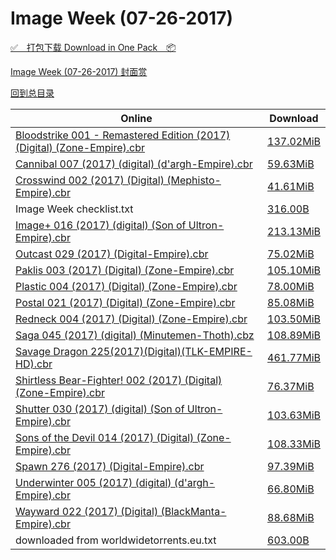 # Image Week (07-26-2017)

[✅&emsp;打包下载 Download in One Pack&emsp;📦](https://pan.baidu.com/s/1geICnnX)

[Image Week (07-26-2017) 封面赏](/https://github.com/alicewish/markdown/blob/master/cover/Image-Week-07-26-2017-Covers.md)



[回到总目录](https://github.com/alicewish/markdown/blob/master/Catalogs.md)



Online | Download
--- | ---
[Bloodstrike 001 - Remastered Edition (2017) (Digital) (Zone-Empire).cbr](https://github.com/alicewish/markdown/blob/master/comic/Bloodstrike-001-Remastered-Edition-2017-Digital-Zone-Empire-cbr.md) | [137.02MiB](https://pan.baidu.com/s/1geICnnX#list/path=%2FImage%20Week%202017%20Q3%2FImage%20Week%20%2807-26-2017%29%2F%E3%82%AA%E3%82%BB%E3%82%A4%E3%82%A2%E3%82%A8%E3%82%A8%E3%82%AB%E3%82%B7%E3%82%AA%E3%82%AF%E3%82%B1%E3%82%AA%E3%82%B7%E3%82%A2%E3%82%AF%E3%82%B3%E3%82%A2%E3%82%B5%E3%82%A6%E3%82%B9%E3%82%B7%E3%82%B9%E3%82%AD%E3%82%A4%E3%82%AF%E3%82%AA%E3%82%A4%E3%82%AF%E3%82%A6%E3%82%AB%E3%82%BB%E3%82%AA&parentPath=%2FImage%20Week%202017%20Q3)
[Cannibal 007 (2017) (digital) (d'argh-Empire).cbr](https://github.com/alicewish/markdown/blob/master/comic/Cannibal-007-2017-digital-dargh-Empire-cbr.md) | [59.63MiB](https://pan.baidu.com/s/1geICnnX#list/path=%2FImage%20Week%202017%20Q3%2FImage%20Week%20%2807-26-2017%29%2F%E3%82%BD%E3%82%AD%E3%82%A8%E3%82%B5%E3%82%A8%E3%82%BF%E3%82%BF%E3%82%BB%E3%82%AB%E3%82%A6%E3%82%B9%E3%82%AF%E3%82%BB%E3%82%A6%E3%82%AB%E3%82%A6%E3%82%AF%E3%82%A6%E3%82%B9%E3%82%BB%E3%82%AB%E3%82%BD%E3%82%B3%E3%82%B5%E3%82%B9%E3%82%A6%E3%82%BF%E3%82%B5%E3%82%A4%E3%82%A4%E3%82%BB%E3%82%AF&parentPath=%2FImage%20Week%202017%20Q3)
[Crosswind 002 (2017) (Digital) (Mephisto-Empire).cbr](https://github.com/alicewish/markdown/blob/master/comic/Crosswind-002-2017-Digital-Mephisto-Empire-cbr.md) | [41.61MiB](https://pan.baidu.com/s/1geICnnX#list/path=%2FImage%20Week%202017%20Q3%2FImage%20Week%20%2807-26-2017%29%2F%E3%82%AB%E3%82%B9%E3%82%B9%E3%82%AB%E3%82%B7%E3%82%BD%E3%82%BF%E3%82%BB%E3%82%A8%E3%82%B5%E3%82%B5%E3%82%A6%E3%82%B3%E3%82%B7%E3%82%B5%E3%82%B9%E3%82%AD%E3%82%A8%E3%82%A8%E3%82%B7%E3%82%A2%E3%82%AA%E3%82%AF%E3%82%A8%E3%82%AD%E3%82%A8%E3%82%BD%E3%82%B9%E3%82%A2%E3%82%B1%E3%82%AA%E3%82%A6&parentPath=%2FImage%20Week%202017%20Q3)
Image Week checklist.txt | [316.00B](https://pan.baidu.com/s/1geICnnX#list/path=%2FImage%20Week%202017%20Q3%2FImage%20Week%20%2807-26-2017%29%2F%E3%82%AD%E3%82%A8%E3%82%A2%E3%82%AA%E3%82%BB%E3%82%A8%E3%82%BF%E3%82%AB%E3%82%B9%E3%82%A4%E3%82%BD%E3%82%AA%E3%82%BD%E3%82%B7%E3%82%AA%E3%82%BB%E3%82%BB%E3%82%B9%E3%82%BF%E3%82%BD%E3%82%A8%E3%82%A4%E3%82%A8%E3%82%A2%E3%82%AA%E3%82%BD%E3%82%AB%E3%82%B7%E3%82%BB%E3%82%A8%E3%82%BD%E3%82%BB&parentPath=%2FImage%20Week%202017%20Q3)
[Image+ 016 (2017) (digital) (Son of Ultron-Empire).cbr](https://github.com/alicewish/markdown/blob/master/comic/Image-016-2017-digital-Son-of-Ultron-Empire-cbr.md) | [213.13MiB](https://pan.baidu.com/s/1geICnnX#list/path=%2FImage%20Week%202017%20Q3%2FImage%20Week%20%2807-26-2017%29%2F%E3%82%BD%E3%82%B1%E3%82%AB%E3%82%A8%E3%82%BD%E3%82%B1%E3%82%A2%E3%82%A6%E3%82%BF%E3%82%BD%E3%82%AD%E3%82%B5%E3%82%A8%E3%82%BF%E3%82%BF%E3%82%B5%E3%82%A8%E3%82%A4%E3%82%AA%E3%82%AA%E3%82%B5%E3%82%B3%E3%82%B5%E3%82%B9%E3%82%B3%E3%82%B1%E3%82%AF%E3%82%BD%E3%82%A6%E3%82%AB%E3%82%BD%E3%82%A6&parentPath=%2FImage%20Week%202017%20Q3)
[Outcast 029 (2017) (Digital-Empire).cbr](https://github.com/alicewish/markdown/blob/master/comic/Outcast-029-2017-Digital-Empire-cbr.md) | [75.02MiB](https://pan.baidu.com/s/1geICnnX#list/path=%2FImage%20Week%202017%20Q3%2FImage%20Week%20%2807-26-2017%29%2F%E3%82%B5%E3%82%BD%E3%82%A8%E3%82%AA%E3%82%AB%E3%82%BD%E3%82%A4%E3%82%AB%E3%82%BB%E3%82%A4%E3%82%BB%E3%82%B3%E3%82%A4%E3%82%B1%E3%82%A8%E3%82%BB%E3%82%A4%E3%82%A6%E3%82%AB%E3%82%AF%E3%82%B9%E3%82%B3%E3%82%A6%E3%82%AF%E3%82%B7%E3%82%BB%E3%82%AD%E3%82%AF%E3%82%BB%E3%82%A6%E3%82%A8%E3%82%B9&parentPath=%2FImage%20Week%202017%20Q3)
[Paklis 003 (2017) (Digital) (Zone-Empire).cbr](https://github.com/alicewish/markdown/blob/master/comic/Paklis-003-2017-Digital-Zone-Empire-cbr.md) | [105.10MiB](https://pan.baidu.com/s/1geICnnX#list/path=%2FImage%20Week%202017%20Q3%2FImage%20Week%20%2807-26-2017%29%2F%E3%82%BD%E3%82%BD%E3%82%A2%E3%82%B3%E3%82%AD%E3%82%BD%E3%82%BD%E3%82%B5%E3%82%B5%E3%82%BB%E3%82%AA%E3%82%BD%E3%82%A2%E3%82%BD%E3%82%BD%E3%82%B7%E3%82%AA%E3%82%A6%E3%82%B5%E3%82%A2%E3%82%B1%E3%82%AD%E3%82%B7%E3%82%AB%E3%82%A6%E3%82%BF%E3%82%A2%E3%82%AB%E3%82%B3%E3%82%B9%E3%82%B5%E3%82%B1&parentPath=%2FImage%20Week%202017%20Q3)
[Plastic 004 (2017) (Digital) (Zone-Empire).cbr](https://github.com/alicewish/markdown/blob/master/comic/Plastic-004-2017-Digital-Zone-Empire-cbr.md) | [78.00MiB](https://pan.baidu.com/s/1geICnnX#list/path=%2FImage%20Week%202017%20Q3%2FImage%20Week%20%2807-26-2017%29%2F%E3%82%AF%E3%82%A4%E3%82%AA%E3%82%AD%E3%82%B7%E3%82%A2%E3%82%BF%E3%82%AF%E3%82%A2%E3%82%B9%E3%82%A6%E3%82%BF%E3%82%BF%E3%82%B3%E3%82%B5%E3%82%BF%E3%82%A8%E3%82%B5%E3%82%A8%E3%82%A8%E3%82%BF%E3%82%A6%E3%82%AB%E3%82%AA%E3%82%AF%E3%82%A6%E3%82%A6%E3%82%A2%E3%82%B9%E3%82%B1%E3%82%A8%E3%82%A8&parentPath=%2FImage%20Week%202017%20Q3)
[Postal 021 (2017) (Digital) (Zone-Empire).cbr](https://github.com/alicewish/markdown/blob/master/comic/Postal-021-2017-Digital-Zone-Empire-cbr.md) | [85.08MiB](https://pan.baidu.com/s/1geICnnX#list/path=%2FImage%20Week%202017%20Q3%2FImage%20Week%20%2807-26-2017%29%2F%E3%82%B3%E3%82%A2%E3%82%BD%E3%82%AA%E3%82%B3%E3%82%BB%E3%82%A6%E3%82%A8%E3%82%BD%E3%82%AD%E3%82%A2%E3%82%B9%E3%82%AA%E3%82%A4%E3%82%BF%E3%82%AD%E3%82%BF%E3%82%A2%E3%82%AA%E3%82%AA%E3%82%B9%E3%82%AB%E3%82%A2%E3%82%BD%E3%82%AA%E3%82%A8%E3%82%BF%E3%82%A6%E3%82%BD%E3%82%BD%E3%82%B9%E3%82%B1&parentPath=%2FImage%20Week%202017%20Q3)
[Redneck 004 (2017) (Digital) (Zone-Empire).cbr](https://github.com/alicewish/markdown/blob/master/comic/Redneck-004-2017-Digital-Zone-Empire-cbr.md) | [103.50MiB](https://pan.baidu.com/s/1geICnnX#list/path=%2FImage%20Week%202017%20Q3%2FImage%20Week%20%2807-26-2017%29%2F%E3%82%BD%E3%82%A8%E3%82%BB%E3%82%AB%E3%82%AB%E3%82%BB%E3%82%AD%E3%82%B9%E3%82%AB%E3%82%BD%E3%82%BF%E3%82%B1%E3%82%A2%E3%82%AD%E3%82%A2%E3%82%A6%E3%82%A6%E3%82%B9%E3%82%BD%E3%82%AD%E3%82%AA%E3%82%B1%E3%82%B9%E3%82%AF%E3%82%B1%E3%82%B7%E3%82%AD%E3%82%AF%E3%82%B7%E3%82%B9%E3%82%BF%E3%82%B9&parentPath=%2FImage%20Week%202017%20Q3)
[Saga 045 (2017) (digital) (Minutemen-Thoth).cbz](https://github.com/alicewish/markdown/blob/master/comic/Saga-045-2017-digital-Minutemen-Thoth-cbz.md) | [108.89MiB](https://pan.baidu.com/s/1geICnnX#list/path=%2FImage%20Week%202017%20Q3%2FImage%20Week%20%2807-26-2017%29%2F%E3%82%A6%E3%82%B5%E3%82%B1%E3%82%A2%E3%82%B5%E3%82%AF%E3%82%BF%E3%82%A2%E3%82%B9%E3%82%AA%E3%82%AA%E3%82%AB%E3%82%A2%E3%82%B3%E3%82%BD%E3%82%AB%E3%82%BB%E3%82%B3%E3%82%A8%E3%82%AD%E3%82%AB%E3%82%B5%E3%82%A8%E3%82%A2%E3%82%AD%E3%82%B3%E3%82%AB%E3%82%A6%E3%82%AA%E3%82%B5%E3%82%BB%E3%82%AF&parentPath=%2FImage%20Week%202017%20Q3)
[Savage Dragon 225(2017)(Digital)(TLK-EMPIRE-HD).cbr](https://github.com/alicewish/markdown/blob/master/comic/Savage-Dragon-225-2017-Digital-TLK-EMPIRE-HD-cbr.md) | [461.77MiB](https://pan.baidu.com/s/1geICnnX#list/path=%2FImage%20Week%202017%20Q3%2FImage%20Week%20%2807-26-2017%29%2F%E3%82%B5%E3%82%BF%E3%82%A4%E3%82%AB%E3%82%B3%E3%82%AD%E3%82%BB%E3%82%AB%E3%82%A4%E3%82%BD%E3%82%BD%E3%82%BB%E3%82%B5%E3%82%A8%E3%82%A6%E3%82%B5%E3%82%B3%E3%82%B7%E3%82%A8%E3%82%AF%E3%82%BF%E3%82%B5%E3%82%BF%E3%82%AD%E3%82%AF%E3%82%AA%E3%82%BD%E3%82%BF%E3%82%BD%E3%82%AB%E3%82%B9%E3%82%BD&parentPath=%2FImage%20Week%202017%20Q3)
[Shirtless Bear-Fighter! 002 (2017) (Digital) (Zone-Empire).cbr](https://github.com/alicewish/markdown/blob/master/comic/Shirtless-Bear-Fighter-002-2017-Digital-Zone-Empire-cbr.md) | [76.37MiB](https://pan.baidu.com/s/1geICnnX#list/path=%2FImage%20Week%202017%20Q3%2FImage%20Week%20%2807-26-2017%29%2F%E3%82%A8%E3%82%AD%E3%82%BF%E3%82%A4%E3%82%B3%E3%82%AD%E3%82%B3%E3%82%AA%E3%82%AD%E3%82%A2%E3%82%A6%E3%82%A6%E3%82%AA%E3%82%A2%E3%82%A8%E3%82%B1%E3%82%A2%E3%82%B9%E3%82%B7%E3%82%BB%E3%82%A4%E3%82%AB%E3%82%AB%E3%82%AD%E3%82%AD%E3%82%AD%E3%82%A4%E3%82%A8%E3%82%A4%E3%82%B7%E3%82%B9%E3%82%BF&parentPath=%2FImage%20Week%202017%20Q3)
[Shutter 030 (2017) (digital) (Son of Ultron-Empire).cbr](https://github.com/alicewish/markdown/blob/master/comic/Shutter-030-2017-digital-Son-of-Ultron-Empire-cbr.md) | [103.63MiB](https://pan.baidu.com/s/1geICnnX#list/path=%2FImage%20Week%202017%20Q3%2FImage%20Week%20%2807-26-2017%29%2F%E3%82%BB%E3%82%AF%E3%82%A6%E3%82%BD%E3%82%BD%E3%82%AB%E3%82%BD%E3%82%A4%E3%82%A4%E3%82%AB%E3%82%B7%E3%82%AD%E3%82%B1%E3%82%BF%E3%82%A6%E3%82%A2%E3%82%BF%E3%82%A6%E3%82%A4%E3%82%B1%E3%82%B5%E3%82%B5%E3%82%AF%E3%82%B5%E3%82%B5%E3%82%BB%E3%82%A4%E3%82%AF%E3%82%A8%E3%82%B1%E3%82%AA%E3%82%AB&parentPath=%2FImage%20Week%202017%20Q3)
[Sons of the Devil 014 (2017) (Digital) (Zone-Empire).cbr](https://github.com/alicewish/markdown/blob/master/comic/Sons-of-Devil-014-2017-Digital-Zone-Empire-cbr.md) | [108.33MiB](https://pan.baidu.com/s/1geICnnX#list/path=%2FImage%20Week%202017%20Q3%2FImage%20Week%20%2807-26-2017%29%2F%E3%82%A2%E3%82%B1%E3%82%AA%E3%82%AA%E3%82%BF%E3%82%B7%E3%82%B9%E3%82%AD%E3%82%A4%E3%82%AB%E3%82%BF%E3%82%AF%E3%82%B1%E3%82%AA%E3%82%BF%E3%82%A4%E3%82%A8%E3%82%AA%E3%82%A8%E3%82%AF%E3%82%B1%E3%82%AF%E3%82%B1%E3%82%AF%E3%82%A2%E3%82%B5%E3%82%A2%E3%82%BD%E3%82%B9%E3%82%BD%E3%82%A8%E3%82%AD&parentPath=%2FImage%20Week%202017%20Q3)
[Spawn 276 (2017) (Digital-Empire).cbr](https://github.com/alicewish/markdown/blob/master/comic/Spawn-276-2017-Digital-Empire-cbr.md) | [97.39MiB](https://pan.baidu.com/s/1geICnnX#list/path=%2FImage%20Week%202017%20Q3%2FImage%20Week%20%2807-26-2017%29%2F%E3%82%A6%E3%82%B7%E3%82%AD%E3%82%B7%E3%82%BD%E3%82%BF%E3%82%A6%E3%82%B9%E3%82%BB%E3%82%AD%E3%82%B1%E3%82%A4%E3%82%B3%E3%82%B1%E3%82%A6%E3%82%BD%E3%82%B3%E3%82%A6%E3%82%BD%E3%82%B7%E3%82%AB%E3%82%AD%E3%82%AD%E3%82%B9%E3%82%AA%E3%82%BD%E3%82%AA%E3%82%AD%E3%82%AA%E3%82%A4%E3%82%BD%E3%82%A2&parentPath=%2FImage%20Week%202017%20Q3)
[Underwinter 005 (2017) (digital) (d'argh-Empire).cbr](https://github.com/alicewish/markdown/blob/master/comic/Underwinter-005-2017-digital-dargh-Empire-cbr.md) | [66.80MiB](https://pan.baidu.com/s/1geICnnX#list/path=%2FImage%20Week%202017%20Q3%2FImage%20Week%20%2807-26-2017%29%2F%E3%82%A6%E3%82%BB%E3%82%BD%E3%82%BB%E3%82%B9%E3%82%AB%E3%82%B9%E3%82%A4%E3%82%AF%E3%82%AD%E3%82%A8%E3%82%AB%E3%82%A6%E3%82%AA%E3%82%BB%E3%82%B9%E3%82%AD%E3%82%A4%E3%82%AF%E3%82%AF%E3%82%AB%E3%82%B3%E3%82%A8%E3%82%BF%E3%82%BB%E3%82%A6%E3%82%BB%E3%82%B9%E3%82%AB%E3%82%AB%E3%82%BB%E3%82%BD&parentPath=%2FImage%20Week%202017%20Q3)
[Wayward 022 (2017) (Digital) (BlackManta-Empire).cbr](https://github.com/alicewish/markdown/blob/master/comic/Wayward-022-2017-Digital-BlackManta-Empire-cbr.md) | [88.68MiB](https://pan.baidu.com/s/1geICnnX#list/path=%2FImage%20Week%202017%20Q3%2FImage%20Week%20%2807-26-2017%29%2F%E3%82%B7%E3%82%BB%E3%82%BD%E3%82%B3%E3%82%A6%E3%82%AB%E3%82%BF%E3%82%B5%E3%82%B5%E3%82%A2%E3%82%AD%E3%82%B1%E3%82%B1%E3%82%B1%E3%82%B7%E3%82%AD%E3%82%B3%E3%82%B7%E3%82%B3%E3%82%AB%E3%82%A6%E3%82%AF%E3%82%B9%E3%82%A2%E3%82%BD%E3%82%B7%E3%82%BB%E3%82%BF%E3%82%A4%E3%82%BB%E3%82%A6%E3%82%B1&parentPath=%2FImage%20Week%202017%20Q3)
downloaded from worldwidetorrents.eu.txt | [603.00B](https://pan.baidu.com/s/1geICnnX#list/path=%2FImage%20Week%202017%20Q3%2FImage%20Week%20%2807-26-2017%29%2F%E3%82%AF%E3%82%A6%E3%82%B3%E3%82%B1%E3%82%A6%E3%82%BB%E3%82%A4%E3%82%B5%E3%82%B5%E3%82%B5%E3%82%B3%E3%82%BB%E3%82%AF%E3%82%B1%E3%82%B5%E3%82%AA%E3%82%AB%E3%82%AB%E3%82%B5%E3%82%AA%E3%82%B7%E3%82%B3%E3%82%BB%E3%82%BD%E3%82%B3%E3%82%A8%E3%82%AA%E3%82%BB%E3%82%B3%E3%82%AB%E3%82%AD%E3%82%AF&parentPath=%2FImage%20Week%202017%20Q3)